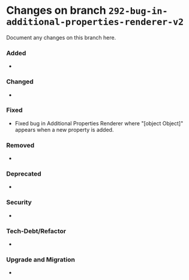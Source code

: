 # Changes on branch `292-bug-in-additional-properties-renderer-v2`
Document any changes on this branch here.
### Added
- 

### Changed
- 

### Fixed
- Fixed bug in Additional Properties Renderer where "[object Object]" appears when a new property is added. 

### Removed
- 

### Deprecated
- 

### Security
- 

### Tech-Debt/Refactor
- 

### Upgrade and Migration
- 
